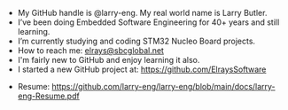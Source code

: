 - My GitHub handle is @larry-eng. My real world name is Larry Butler.
- I’ve been doing Embedded Software Engineering for 40+ years and still learning.
- I’m currently studying and coding STM32 Nucleo Board projects.
- How to reach me: elrays@sbcglobal.net
- I'm fairly new to GitHub and enjoy learning it also.
- I started a new GitHub project at: https://github.com/ElraysSoftware

* Resume: 
https://github.com/larry-eng/larry-eng/blob/main/docs/larry-eng-Resume.pdf

<!---
larry-eng/larry-eng is a ✨ special ✨ repository because its `README.md` (this file) appears on your GitHub profile.
You can click the Preview link to take a look at your changes.
--->
